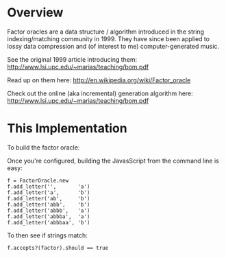 Overview
=====================

Factor oracles are a data structure / algorithm introduced in the string 
indexing/matching community in 1999.  They have since been applied to lossy data 
compression and (of interest to me) computer-generated music.

See the original 1999 article introducing them: <http://www.lsi.upc.edu/~marias/teaching/bom.pdf>

Read up on them here: <http://en.wikipedia.org/wiki/Factor_oracle>

Check out the online (aka incremental) generation algorithm here: <http://www.lsi.upc.edu/~marias/teaching/bom.pdf>

This Implementation
=====================

To build the factor oracle:

Once you're configured, building the JavasScript from the command line is easy:

    f = FactorOracle.new
    f.add_letter('',       'a')
    f.add_letter('a',      'b')
    f.add_letter('ab',     'b')
    f.add_letter('abb',    'b')
    f.add_letter('abbb',   'a')
    f.add_letter('abbba',  'a')
    f.add_letter('abbbaa', 'b')

To then see if strings match:

    f.accepts?(factor).should == true

